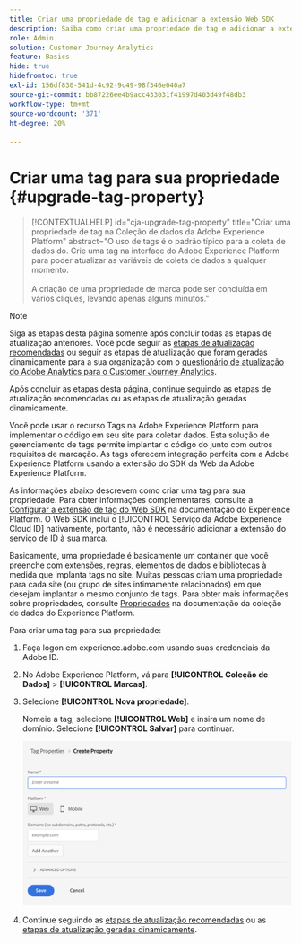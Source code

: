 ```yaml
---
title: Criar uma propriedade de tag e adicionar a extensão Web SDK
description: Saiba como criar uma propriedade de tag e adicionar a extensão Web SDK
role: Admin
solution: Customer Journey Analytics
feature: Basics
hide: true
hidefromtoc: true
exl-id: 156df830-541d-4c92-9c49-98f346e040a7
source-git-commit: bb87226ee4b9acc433031f41997d403d49f48db3
workflow-type: tm+mt
source-wordcount: '371'
ht-degree: 20%

---
```


# Criar uma tag para sua propriedade {#upgrade-tag-property}

<!-- markdownlint-disable MD034 -->

>[!CONTEXTUALHELP]
>id="cja-upgrade-tag-property"
>title="Criar uma propriedade de tag na Coleção de dados da Adobe Experience Platform"
>abstract="O uso de tags é o padrão típico para a coleta de dados do. Crie uma tag na interface do Adobe Experience Platform para poder atualizar as variáveis de coleta de dados a qualquer momento.<br><br>A criação de uma propriedade de marca pode ser concluída em vários cliques, levando apenas alguns minutos."

<!-- markdownlint-enable MD034 -->

>[!NOTE]
> 
>Siga as etapas desta página somente após concluir todas as etapas de atualização anteriores. Você pode seguir as [etapas de atualização recomendadas](/help/getting-started/cja-upgrade/cja-upgrade-recommendations.md#recommended-upgrade-steps-for-most-organizations) ou seguir as etapas de atualização que foram geradas dinamicamente para a sua organização com o [questionário de atualização do Adobe Analytics para o Customer Journey Analytics](https://gigazelle.github.io/cja-ttv/).
>
>Após concluir as etapas desta página, continue seguindo as etapas de atualização recomendadas ou as etapas de atualização geradas dinamicamente.

Você pode usar o recurso Tags na Adobe Experience Platform para implementar o código em seu site para coletar dados. Esta solução de gerenciamento de tags permite implantar o código do junto com outros requisitos de marcação. As tags oferecem integração perfeita com a Adobe Experience Platform usando a extensão do SDK da Web da Adobe Experience Platform.

As informações abaixo descrevem como criar uma tag para sua propriedade. Para obter informações complementares, consulte a [Configurar a extensão de tag do Web SDK](https://experienceleague.adobe.com/en/docs/experience-platform/tags/extensions/client/web-sdk/web-sdk-extension-configuration) na documentação do Experience Platform. O Web SDK inclui o [!UICONTROL Serviço da Adobe Experience Cloud ID] nativamente, portanto, não é necessário adicionar a extensão do serviço de ID à sua marca.

Basicamente, uma propriedade é basicamente um container que você preenche com extensões, regras, elementos de dados e bibliotecas à medida que implanta tags no site. Muitas pessoas criam uma propriedade para cada site (ou grupo de sites intimamente relacionados) em que desejam implantar o mesmo conjunto de tags. Para obter mais informações sobre propriedades, consulte [Propriedades](https://experienceleague.adobe.com/en/docs/experience-platform/tags/admin/companies-and-properties) na documentação da coleção de dados do Experience Platform.

Para criar uma tag para sua propriedade:

1. Faça logon em experience.adobe.com usando suas credenciais da Adobe ID.

1. No Adobe Experience Platform, vá para **[!UICONTROL Coleção de Dados]** > **[!UICONTROL Marcas]**.

1. Selecione **[!UICONTROL Nova propriedade]**.

   Nomeie a tag, selecione **[!UICONTROL Web]** e insira um nome de domínio. Selecione **[!UICONTROL Salvar]** para continuar.

   ![Criar uma propriedade da ](assets/create-property.png)

1. Continue seguindo as [etapas de atualização recomendadas](/help/getting-started/cja-upgrade/cja-upgrade-recommendations.md#recommended-upgrade-steps-for-most-organizations) ou as [etapas de atualização geradas dinamicamente](https://gigazelle.github.io/cja-ttv/).
